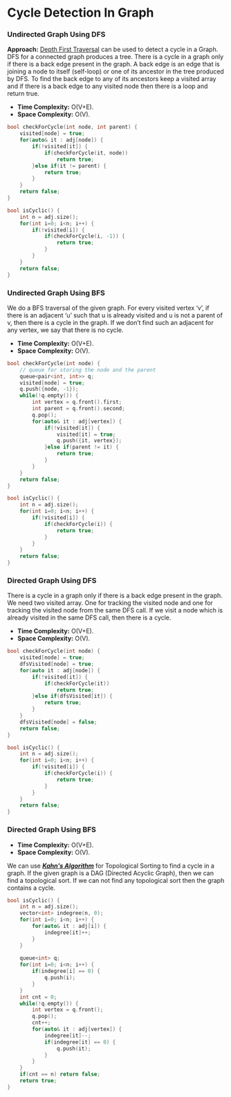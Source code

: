 # **Cycle Detection In Graph**  

### Undirected Graph Using DFS  

**Approach:**  [Depth First Traversal](https://github.com/BinaryBeast007/Competitive-Programming/tree/main/Graph%20Theory/DFS) can be used to detect a cycle in a Graph. DFS for a connected graph produces a tree. There is a cycle in a graph only if there is a back edge present in the graph. A back edge is an edge that is joining a node to itself (self-loop) or one of its ancestor in the tree produced by DFS.  To find the back edge to any of its ancestors keep a visited array and if there is a back edge to any visited node then there is a loop and return true.  
-   **Time Complexity:**  O(V+E).  
-  **Space Complexity:**  O(V).  
    
````cpp
bool checkForCycle(int node, int parent) {
    visited[node] = true;
    for(auto& it : adj[node]) {
        if(!visited[it]) {
            if(checkForCycle(it, node))
                return true;
        }else if(it != parent) {
            return true;
        }
    }
    return false;
}

bool isCyclic() {
    int n = adj.size();
    for(int i=0; i<n; i++) {
        if(!visited[i]) {
            if(checkForCycle(i, -1)) {
                return true;
            }
        }
    }
    return false;
}
````  

### Undirected Graph Using BFS  

We do a BFS traversal of the given graph. For every visited vertex ‘v’, if there is an adjacent ‘u’ such that u is already visited and u is not a parent of v, then there is a cycle in the graph. If we don’t find such an adjacent for any vertex, we say that there is no cycle.   
-   **Time Complexity:**  O(V+E).  
-  **Space Complexity:**  O(V).  

````cpp
bool checkForCycle(int node) {
    // queue for storing the node and the parent
    queue<pair<int, int>> q;
    visited[node] = true;
    q.push({node, -1});
    while(!q.empty()) {
        int vertex = q.front().first;
        int parent = q.front().second;
        q.pop();
        for(auto& it : adj[vertex]) {
            if(!visited[it]) {
                visited[it] = true;
                q.push({it, vertex});
            }else if(parent != it) {
                return true;
            }
        }
    }
    return false;
}

bool isCyclic() {
    int n = adj.size();
    for(int i=0; i<n; i++) {
        if(!visited[i]) {
            if(checkForCycle(i)) {
                return true;
            }
        }
    }
    return false;
}
````

### Directed Graph Using DFS  

There is a cycle in a graph only if there is a back edge present in the graph.  We need two visited array. One for tracking the visited node and one for tracking the visited node from the same DFS call. If we visit a node which is already visited in the same DFS call, then there is a cycle.   

-   **Time Complexity:**  O(V+E).  
-  **Space Complexity:**  O(V).  

````cpp
bool checkForCycle(int node) {
    visited[node] = true;
    dfsVisited[node] = true;
    for(auto it : adj[node]) {
        if(!visited[it]) {
            if(checkForCycle(it)) 
                return true;
        }else if(dfsVisited[it]) {
            return true;
        }
    }
    dfsVisited[node] = false;
    return false;
}

bool isCyclic() {
    int n = adj.size();
    for(int i=0; i<n; i++) {
        if(!visited[i]) {
            if(checkForCycle(i)) {
                return true;
            }
        }
    }
    return false;
}
````  

### Directed Graph Using BFS  

-   **Time Complexity:**  O(V+E).  
-  **Space Complexity:**  O(V).  

We can use ***[Kahn's Algorithm](https://github.com/BinaryBeast007/Competitive-Programming/blob/main/Graph%20Theory/Topological%20Sort/topological_sort_using_bfs.cpp)*** for Topological Sorting to find a cycle in a graph. If the given graph is a DAG (Directed Acyclic Graph), then we can find a topological sort. If we can not find any topological sort then the graph contains a cycle.  

````cpp
bool isCyclic() {
    int n = adj.size();
    vector<int> indegree(n, 0);
    for(int i=0; i<n; i++) {
        for(auto& it : adj[i]) {
            indegree[it]++;
        }
    }
    
    queue<int> q;
    for(int i=0; i<n; i++) {
        if(indegree[i] == 0) {
            q.push(i);
        }
    }
    int cnt = 0;
    while(!q.empty()) {
        int vertex = q.front();
        q.pop();
        cnt++;
        for(auto& it : adj[vertex]) {
            indegree[it]--;
            if(indegree[it] == 0) {
                q.push(it);
            }
        }
    }   
    if(cnt == n) return false;
    return true;
}
````  

